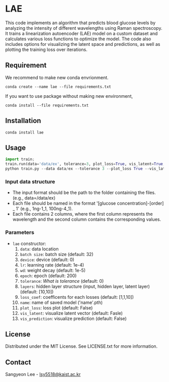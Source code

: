 # LAE
This code implements an algorithm that predicts blood glucose levels by analyzing the intensity of different wavelengths using Raman spectroscopy. 
It trains a linearization autoencoder (LAE) model on a custom dataset and calculates various loss functions to optimize the model. 
The code also includes options for visualizing the latent space and predictions, as well as plotting the training loss over iterations.

## Requirement ##
We recommend to make new conda envrionment. 

`conda create --name lae --file requirements.txt` 

If you want to use package without making new environment, 

`conda install --file requirements.txt`

## Installation
`conda install lae`

## Usage ##

```python
import train;
train.run(data='data/ex', tolerance=3, plot_loss=True, vis_latent=True, vis_prediction=True)
python train.py --data data/ex --tolerance 3 --plot_loss True --vis_latent True --vis_prediction True1
```
### Input data structure

- The input format should be the path to the folder containing the files.(e.g., data=/data/ex)  
- Each file should be named in the format '[glucose concentration]-[order] _ 1' (e.g., 1ng-1_1, 100ng-4_1).  
- Each file contains 2 columns, where the first column represents the wavelength and the second column contains the corresponding values.  

### Parameters
- `lae` constructor:
    1. `data`: data location
    2. `batch size`: batch size (default: 32)
    3. `device`: device (default: 0)
    4. `lr`: learning rate (default: 1e-4)
    5. `wd`: weight decay (default: 1e-5)
    6. `epoch`: epoch (default: 200)
    7. `tolerance`: _What is tolerance_ (default: 0)
    8. `layers`: hidden layer structure (input, hidden layer, latent layer) (default: [10,10])
    8. `loss_coef`: coefficents for each losses (default: [1,1,10])
    9. `name`: name of saved model ('name'.pth)
    10. `plot_loss`: loss plot (default: False)
    11. `vis_latent`: visualize latent vector (default: Fasle)
    12. `vis_prediction`: visualize prediction (default: False)

## License ##
Distributed under the MIT License. See LICENSE.txt for more information.

## Contact ##
Sangyeon Lee - lsy5518@kaist.ac.kr
